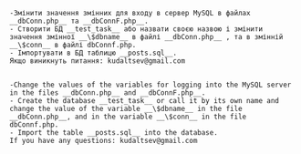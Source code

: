 
    -Змінити значення змінних для входу в сервер MySQL в файлах __dbConn.php__ та __dbConnF.php__.
    - Створити БД __test_task__ або назвати своєю назвою і змінити значення змінної __\$dbname__ в файлі __dbConn.php__ , та в змінній __\$conn__ в файлі dbConnf.php.
    - Імпортувати в БД таблицю __posts.sql__.
    Якщо виникнуть питання: kudaltsev@gmail.com
   

    -Change the values of the variables for logging into the MySQL server in the files __dbConn.php__ and __dbConnF.php__.
    - Create the database __test_task__ or call it by its own name and change the value of the variable __\$dbname__ in the file __dbConn.php__, and in the variable __\$conn__ in the file dbConnf.php.
    - Import the table __posts.sql__ into the database.
    If you have any questions: kudaltsev@gmail.com

    